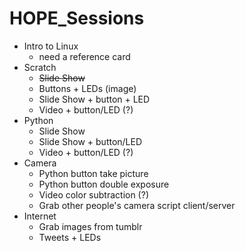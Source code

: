 # HOPE_Sessions
- Intro to Linux
  - need a reference card
- Scratch
  - ~~Slide Show~~
  - Buttons + LEDs (image)
  - Slide Show + button + LED
  - Video + button/LED (?)
- Python
  - Slide Show
  - Slide Show + button/LED
  - Video + button/LED (?)
- Camera
  - Python button take picture
  - Python button double exposure
  - Video color subtraction (?)
  - Grab other people's camera script client/server
- Internet
  - Grab images from tumblr
  - Tweets + LEDs
